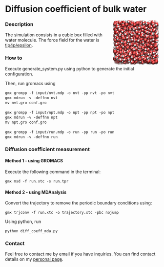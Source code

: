 # Diffusion coefficient of bulk water

<img align="right" width="30%" src="bulkwater.jpg">

### Description

The simulation consists in a cubic box filled with water molecule.
The force field for the water is [tip4p/epsilon](https://doi.org/10.1021/jp410865y). 

### How to

Execute generate_system.py using python to generate the initial configuration.

Then, run gromacs using
```
gmx grompp -f input/nvt.mdp -o nvt -pp nvt -po nvt
gmx mdrun -v -deffnm nvt
mv nvt.gro conf.gro

gmx grompp -f input/npt.mdp -o npt -pp npt -po npt
gmx mdrun -v -deffnm npt
mv npt.gro conf.gro

gmx grompp -f input/run.mdp -o run -pp run -po run
gmx mdrun -v -deffnm run
```

### Diffusion coefficient measurement

#### Method 1 - using GROMACS

Execute the following command in the terminal:
```
gmx msd -f run.xtc -s run.tpr
```

#### Method 2 - using MDAnalysis

Convert the trajectory to remove the periodic boundary conditions using:
```
gmx trjconv -f run.xtc -o trajectory.xtc -pbc nojump
```

Using python, run

```
python diff_coeff_mda.py
```

### Contact

Feel free to contact me by email if you have inquiries. You can find contact details on my [personal page](https://simongravelle.github.io/).



